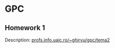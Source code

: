 # GPC

## Homework 1

Description: [profs.info.uaic.ro/~ghirvu/gpc/tema2](https://profs.info.uaic.ro/~ghirvu/gpc/tema2/)

